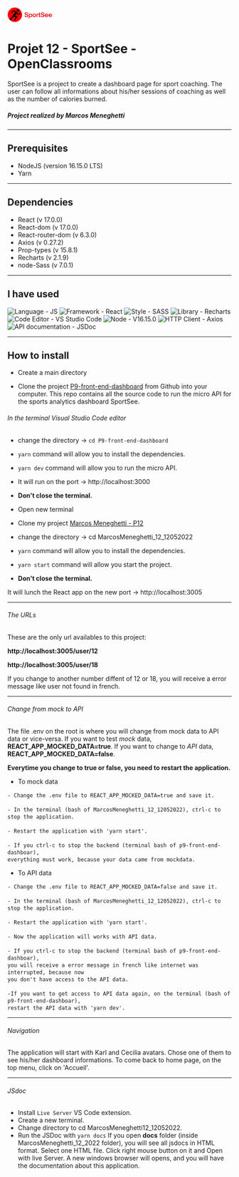   <img src="../src/assets/logo.png" width="100" />  
  
# Projet 12 - SportSee - OpenClassrooms

SportSee is a project to create a dashboard page for sport coaching. The user can follow all informations about his/her sessions of coaching as well as the number of calories burned.

##### Project realized by Marcos Meneghetti

---

## Prerequisites

- NodeJS (version 16.15.0 LTS)
- Yarn

---

## Dependencies

- React (v 17.0.0)
- React-dom (v 17.0.0)
- React-router-dom (v 6.3.0)
- Axios (v 0.27.2)
- Prop-types (v 15.8.1)
- Recharts (v 2.1.9)
- node-Sass (v 7.0.1)

---

## I have used

![Language - JS](https://img.shields.io/static/v1?label=Language&message=JS&color=red&style=for-the-badge&logo=javascript) ![Framework - React](https://img.shields.io/static/v1?label=Framework&message=React&color=green&style=for-the-badge&logo=react) ![Style - SASS](https://img.shields.io/static/v1?label=Style&message=SASS&color=orange&style=for-the-badge&logo=sass) ![Library - Recharts](https://img.shields.io/static/v1?label=Library&message=Recharts&color=blue&style=for-the-badge) ![Code Editor - VS Studio Code](https://img.shields.io/static/v1?label=Code+Editor&message=VS+Studio+Code&color=yellow&style=for-the-badge&logo=Visual+Studio+Code) ![Node - V16.15.0](https://img.shields.io/static/v1?label=Node&message=V16.15.0&color=brown&style=for-the-badge&logo=Node) ![HTTP Client - Axios](https://img.shields.io/static/v1?label=HTTP+Client&message=Axios&color=purple&style=for-the-badge) ![API documentation - JSDoc](https://img.shields.io/static/v1?label=API+documentation&message=JSDoc&color=pink&style=for-the-badge)

---

## How to install

- Create a main directory

- Clone the project [P9-front-end-dashboard](https://github.com/OpenClassrooms-Student-Center/P9-front-end-dashboard) from Github into your computer. This repo contains all the source code to run the micro API for the sports analytics dashboard SportSee.

###### In the terminal Visual Studio Code editor

- change the directory -> `cd P9-front-end-dashboard`
- `yarn` command will allow you to install the dependencies.
- `yarn dev` command will allow you to run the micro API.
- It will run on the port -> http://localhost:3000
- **Don't close the terminal.**
- Open new terminal
- Clone my project [Marcos Meneghetti - P12](https://github.com/MarcosMene/MarcosMeneghetti_12_12052022.git)

- change the directory -> cd MarcosMeneghetti_12_12052022
- `yarn` command will allow you to install the dependencies.
- `yarn start` command will allow you start the project.
- **Don't close the terminal.**

It will lunch the React app on the new port -> http://localhost:3005

---

###### The URLs

These are the only url availables to this project:

**http://localhost:3005/user/12**

**http://localhost:3005/user/18**

If you change to another number diffent of 12 or 18, you will receive a error message like user not found in french.

---

###### Change from mock to API

The file .env on the root is where you will change from mock data to API data or vice-versa.
If you want to test _mock_ data, **REACT_APP_MOCKED_DATA=true**.
If you want to change to _API_ data, **REACT_APP_MOCKED_DATA=false**.

**Everytime you change to true or false, you need to restart the application.**

- To mock data

```
- Change the .env file to REACT_APP_MOCKED_DATA=true and save it.

- In the terminal (bash of MarcosMeneghetti_12_12052022), ctrl-c to stop the application.

- Restart the application with 'yarn start'.

- If you ctrl-c to stop the backend (terminal bash of p9-front-end-dashboar),
everything must work, because your data came from mockdata.
```

- To API data

```
- Change the .env file to REACT_APP_MOCKED_DATA=false and save it.

- In the terminal (bash of MarcosMeneghetti_12_12052022), ctrl-c to stop the application.

- Restart the application with 'yarn start'.

- Now the application will works with API data.

- If you ctrl-c to stop the backend (terminal bash of p9-front-end-dashboar),
you will receive a error message in french like internet was interrupted, because now
you don't have access to the API data.

-If you want to get access to API data again, on the terminal (bash of p9-front-end-dashboar),
restart the API data with 'yarn dev'.
```

---

###### Navigation

The application will start with Karl and Cecilia avatars. Chose one of them to see his/her dashboard informations.
To come back to home page, on the top menu, click on 'Accueil'.

---

###### JSdoc

- Install `Live Server` VS Code extension.
- Create a new terminal.
- Change directory to cd MarcosMeneghetti12_12052022.
- Run the JSDoc with `yarn docs`
  If you open **docs** folder (inside MarcosMeneghetti_12_2022 folder), you will see all jsdocs in HTML format. Select one HTML file. Click right mouse button on it and Open with live Server. A new windows browser will opens, and you will have the documentation about this application.

